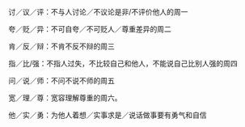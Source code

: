 讨／议／评：不与人讨论／不议论是非/不评价他人的周一

夸／贬／异：不可自夸／不可贬人／尊重差异的周二

肯／反／辩：不肯不反不辩的周三

指／比/强：不指人过失，不比较自己和他人，不能说自己比别人强的周四

问／说／师：不问不说不师的周五

宽／理／尊：宽容理解尊重的周六。

他／实／勇：为他人着想／实事求是／说话做事要有勇气和自信